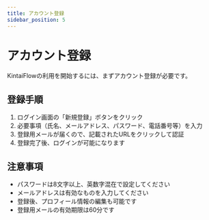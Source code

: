 ```yaml
---
title: アカウント登録
sidebar_position: 5
---
```


# アカウント登録

KintaiFlowの利用を開始するには、まずアカウント登録が必要です。

## 登録手順
1. ログイン画面の「新規登録」ボタンをクリック
2. 必要事項（氏名、メールアドレス、パスワード、電話番号等）を入力
3. 登録用メールが届くので、記載されたURLをクリックして認証
4. 登録完了後、ログインが可能になります

## 注意事項
- パスワードは8文字以上、英数字混在で設定してください
- メールアドレスは有効なものを入力してください
- 登録後、プロフィール情報の編集も可能です
- 登録用メールの有効期限は60分です
